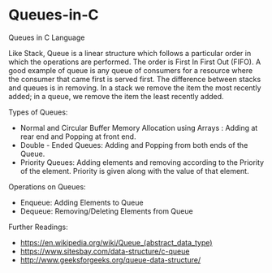 # Queues-in-C
Queues in C Language

Like Stack, Queue is a linear structure which follows a particular order in which the operations are performed. The order is First In First Out (FIFO).  A good example of queue is any queue of consumers for a resource where the consumer that came first is served first.
The difference between stacks and queues is in removing. In a stack we remove the item the most recently added; in a queue, we remove the item the least recently added.

Types of Queues:
  - Normal and Circular Buffer Memory Allocation using Arrays : Adding at rear end and Popping at front end.
  - Double - Ended Queues: Adding and Popping from both ends of the Queue.
  - Priority Queues: Adding elements and removing according to the Priority of the element. Priority is given along with the value of that element. 

Operations on Queues:
  - Enqueue: Adding Elements to Queue
  - Dequeue: Removing/Deleting Elements from Queue

Further Readings:
  - https://en.wikipedia.org/wiki/Queue_(abstract_data_type)
  - https://www.sitesbay.com/data-structure/c-queue
  - http://www.geeksforgeeks.org/queue-data-structure/
